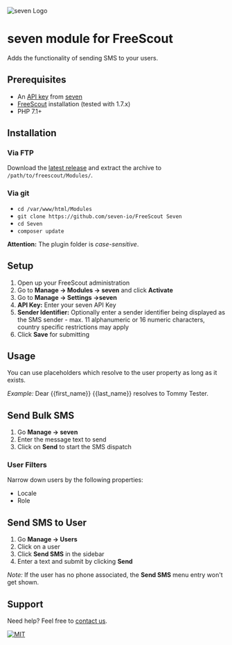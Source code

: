 ![](https://www.seven.io/wp-content/uploads/Logo.svg "seven Logo")

# seven module for FreeScout

Adds the functionality of sending SMS to your users.

## Prerequisites

- An [API key](https://help.seven.io/en/api-key-access) from [seven](https://www.seven.io)
- [FreeScout](https://freescout.net/) installation (tested with 1.7.x)
- PHP 7.1+

## Installation

### Via FTP

Download
the [latest release](https://github.com/seven-io/FreeScout/releases/latest/download/seven-freescout-latest.zip)
and extract the archive to `/path/to/freescout/Modules/`.

### Via git

- `cd /var/www/html/Modules`
- `git clone https://github.com/seven-io/FreeScout Seven`
- `cd Seven`
- `composer update`

**Attention:** The plugin folder is *case-sensitive*.

## Setup

1. Open up your FreeScout administration
2. Go to **Manage -> Modules -> seven** and click **Activate**
3. Go to **Manage -> Settings ->seven**
4. **API Key:** Enter your seven API Key
5. **Sender Identifier:** Optionally enter a sender identifier being displayed as the SMS
   sender - max. 11 alphanumeric or 16 numeric characters, country specific restrictions
   may apply
6. Click **Save** for submitting

## Usage

You can use placeholders which resolve to the user property as long as it exists.

*Example:* Dear {{first_name}} {{last_name}} resolves to Tommy Tester.

## Send Bulk SMS

1. Go **Manage -> seven**
2. Enter the message text to send
3. Click on **Send** to start the SMS dispatch

### User Filters
Narrow down users by the following properties:
- Locale
- Role

## Send SMS to User

1. Go **Manage -> Users**
2. Click on a user
3. Click **Send SMS** in the sidebar
4. Enter a text and submit by clicking **Send**

*Note:* If the user has no phone associated, the **Send SMS** menu entry won't get shown.

## Support

Need help? Feel free to [contact us](https://www.seven.io/en/company/contact/).

[![MIT](https://img.shields.io/badge/License-MIT-teal.svg)](LICENSE)
